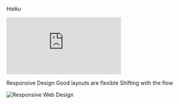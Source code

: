 *Haiku*

![Content First](https://github.com/jaderuscio/web-authoring-1-sp-18/blob/spring-2018/lessons/02-content-first.md)

Responsive Design
Good layouts are flexible
Shifting with the flow 

![Responsive Web Design](https://alistapart.com/article/responsive-web-design)

